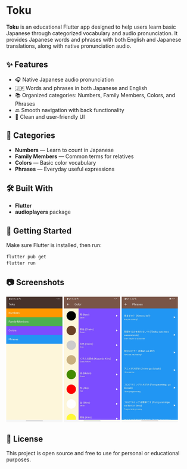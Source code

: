 
# Toku

**Toku** is an educational Flutter app designed to help users learn basic Japanese through categorized vocabulary and audio pronunciation. It provides Japanese words and phrases with both English and Japanese translations, along with native pronunciation audio.

## ✨ Features

- 🎧 Native Japanese audio pronunciation
- 🇯🇵 Words and phrases in both Japanese and English
- 📚 Organized categories: Numbers, Family Members, Colors, and Phrases
- 🔙 Smooth navigation with back functionality
- 📱 Clean and user-friendly UI

## 📂 Categories

- **Numbers** — Learn to count in Japanese
- **Family Members** — Common terms for relatives
- **Colors** — Basic color vocabulary
- **Phrases** — Everyday useful expressions

## 🛠 Built With

- **Flutter**
- **audioplayers** package

## 🚀 Getting Started

Make sure Flutter is installed, then run:

```bash
flutter pub get
flutter run
```

## 📷 Screenshots

<p float="left">
  <img src="assets/screenshots/homepage.jpeg" width="30%" />
  <img src="assets/screenshots/colorspage.jpeg" width="30%" />
  <img src="assets/screenshots/phrasespage.jpeg" width="30%" />
</p>


## 📄 License

This project is open source and free to use for personal or educational purposes.
